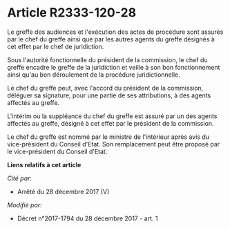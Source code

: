 # Article R2333-120-28

Le greffe des audiences et l'exécution des actes de procédure sont assurés par le chef du greffe ainsi que par les autres
agents du greffe désignés à cet effet par le chef de juridiction.

Sous l'autorité fonctionnelle du président de la commission, le chef du greffe encadre le greffe de la juridiction et veille
à son bon fonctionnement ainsi qu'au bon déroulement de la procédure juridictionnelle.

Le chef du greffe peut, avec l'accord du président de la commission, déléguer sa signature, pour une partie de ses
attributions, à des agents affectés au greffe.

L'intérim ou la suppléance du chef du greffe est assuré par un des agents affectés au greffe, désigné à cet effet par le
président de la commission.

Le chef du greffe est nommé par le ministre de l'intérieur après avis du vice-président du Conseil d'Etat. Son remplacement
peut être proposé par le vice-président du Conseil d'Etat.

**Liens relatifs à cet article**

_Cité par_:

  - Arrêté du 28 décembre 2017 (V)

_Modifié par_:

  - Décret n°2017-1794 du 28 décembre 2017 - art. 1
